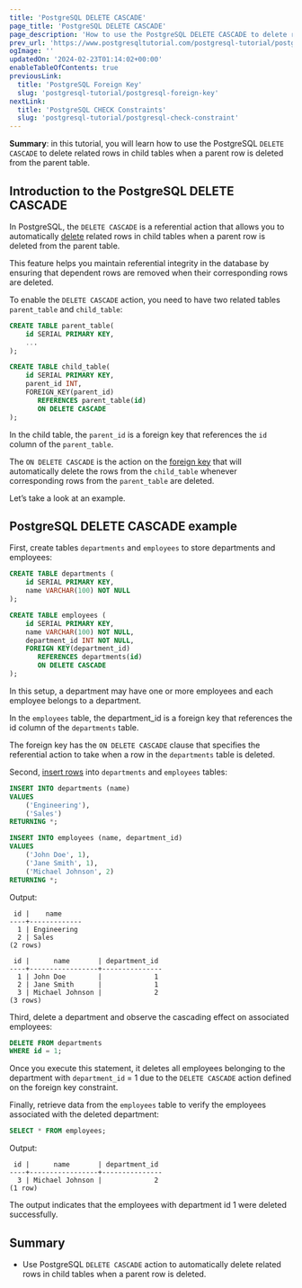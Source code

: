 ```yaml
---
title: 'PostgreSQL DELETE CASCADE'
page_title: 'PostgreSQL DELETE CASCADE'
page_description: 'How to use the PostgreSQL DELETE CASCADE to delete related rows in child tables when a parent row is deleted from the parent table.'
prev_url: 'https://www.postgresqltutorial.com/postgresql-tutorial/postgresql-delete-cascade/'
ogImage: ''
updatedOn: '2024-02-23T01:14:02+00:00'
enableTableOfContents: true
previousLink:
  title: 'PostgreSQL Foreign Key'
  slug: 'postgresql-tutorial/postgresql-foreign-key'
nextLink:
  title: 'PostgreSQL CHECK Constraints'
  slug: 'postgresql-tutorial/postgresql-check-constraint'
---
```


**Summary**: in this tutorial, you will learn how to use the PostgreSQL `DELETE CASCADE` to delete related rows in child tables when a parent row is deleted from the parent table.

## Introduction to the PostgreSQL DELETE CASCADE

In PostgreSQL, the `DELETE CASCADE` is a referential action that allows you to automatically [delete](postgresql-delete) related rows in child tables when a parent row is deleted from the parent table.

This feature helps you maintain referential integrity in the database by ensuring that dependent rows are removed when their corresponding rows are deleted.

To enable the `DELETE CASCADE` action, you need to have two related tables `parent_table` and `child_table`:

```sql
CREATE TABLE parent_table(
    id SERIAL PRIMARY KEY,
    ...
);

CREATE TABLE child_table(
    id SERIAL PRIMARY KEY,
    parent_id INT,
    FOREIGN_KEY(parent_id)
       REFERENCES parent_table(id)
       ON DELETE CASCADE
);
```

In the child table, the `parent_id` is a foreign key that references the `id` column of the `parent_table`.

The `ON DELETE CASCADE` is the action on the [foreign key](postgresql-foreign-key) that will automatically delete the rows from the `child_table` whenever corresponding rows from the `parent_table` are deleted.

Let’s take a look at an example.

## PostgreSQL DELETE CASCADE example

First, create tables `departments` and `employees` to store departments and employees:

```sql
CREATE TABLE departments (
    id SERIAL PRIMARY KEY,
    name VARCHAR(100) NOT NULL
);

CREATE TABLE employees (
    id SERIAL PRIMARY KEY,
    name VARCHAR(100) NOT NULL,
    department_id INT NOT NULL,
    FOREIGN KEY(department_id)
       REFERENCES departments(id)
       ON DELETE CASCADE
);
```

In this setup, a department may have one or more employees and each employee belongs to a department.

In the `employees` table, the department_id is a foreign key that references the id column of the `departments` table.

The foreign key has the `ON DELETE CASCADE` clause that specifies the referential action to take when a row in the `departments` table is deleted.

Second, [insert rows](postgresql-insert-multiple-rows) into `departments` and `employees` tables:

```sql
INSERT INTO departments (name)
VALUES
    ('Engineering'),
    ('Sales')
RETURNING *;

INSERT INTO employees (name, department_id)
VALUES
    ('John Doe', 1),
    ('Jane Smith', 1),
    ('Michael Johnson', 2)
RETURNING *;
```

Output:

```text
 id |    name
----+-------------
  1 | Engineering
  2 | Sales
(2 rows)

 id |      name       | department_id
----+-----------------+---------------
  1 | John Doe        |             1
  2 | Jane Smith      |             1
  3 | Michael Johnson |             2
(3 rows)
```

Third, delete a department and observe the cascading effect on associated employees:

```sql
DELETE FROM departments
WHERE id = 1;
```

Once you execute this statement, it deletes all employees belonging to the department with `department_id` \= 1 due to the `DELETE CASCADE` action defined on the foreign key constraint.

Finally, retrieve data from the `employees` table to verify the employees associated with the deleted department:

```sql
SELECT * FROM employees;
```

Output:

```text
 id |      name       | department_id
----+-----------------+---------------
  3 | Michael Johnson |             2
(1 row)
```

The output indicates that the employees with department id 1 were deleted successfully.

## Summary

- Use PostgreSQL `DELETE CASCADE` action to automatically delete related rows in child tables when a parent row is deleted.
